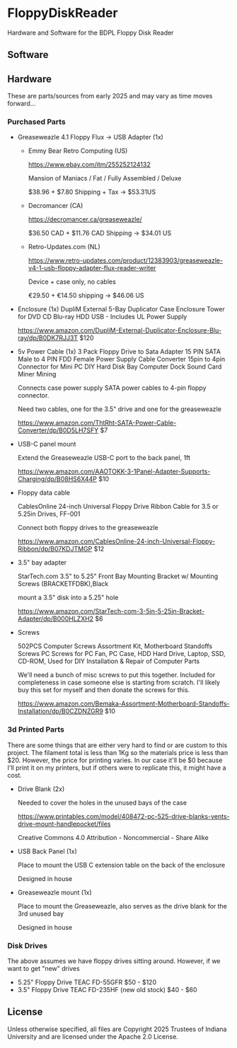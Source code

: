 # FloppyDiskReader
Hardware and Software for the BDPL Floppy Disk Reader

## Software


## Hardware
These are parts/sources from early 2025 and may vary as time moves forward...

### Purchased Parts
* Greaseweazle 4.1	Floppy Flux → USB Adapter (1x)
    * Emmy Bear Retro Computing  (US)
      
      https://www.ebay.com/itm/255252124132
      
      Mansion of Maniacs / Fat / Fully Assembled / Deluxe
    
      $38.96 + $7.80 Shipping + Tax → $53.31US

    * Decromancer (CA)    
    
      https://decromancer.ca/greaseweazle/
    
      $36.50 CAD + $11.76 CAD Shipping → $34.01 US

    * Retro-Updates.com (NL)
    
      https://www.retro-updates.com/product/12383903/greaseweazle-v4-1-usb-floppy-adapter-flux-reader-writer
      
      Device + case only, no cables
      
      €29.50 + €14.50 shipping → $46.06 US

* Enclosure	(1x)
    DupliM External 5-Bay Duplicator Case Enclosure Tower for DVD CD Blu-ray HDD USB - Includes UL Power Supply

    https://www.amazon.com/DupliM-External-Duplicator-Enclosure-Blu-ray/dp/B0DK7RJJ3T	$120


* 5v Power Cable (1x)
  3 Pack Floppy Drive to Sata Adapter 15 PIN SATA Male to 4 PIN FDD Female Power Supply Cable Converter 15pin to 4pin Connector for Mini PC DIY Hard Disk Bay Computer Dock Sound Card Miner Mining

  Connects case power supply SATA power cables to 4-pin floppy connector.

  Need two cables, one for the 3.5" drive and one for the greaseweazle
	
  https://www.amazon.com/ThtRht-SATA-Power-Cable-Converter/dp/B0D5LH7SFY  $7
  
* USB-C  panel mount	
  
  Extend the Greaseweazle USB-C port to the back panel, 1ft
	
  https://www.amazon.com/AAOTOKK-3-1Panel-Adapter-Supports-Charging/dp/B08HS6X44P $10
  

* Floppy data cable	
  
  CablesOnline 24-inch Universal Floppy Drive Ribbon Cable for 3.5 or 5.25in Drives, FF-001

  Connect both floppy drives to the greaseweazle

  https://www.amazon.com/CablesOnline-24-inch-Universal-Floppy-Ribbon/dp/B07KDJTMGP $12

* 3.5" bay adapter	

  StarTech.com 3.5" to 5.25" Front Bay Mounting Bracket w/ Mounting Screws (BRACKETFDBK),Black

  mount a 3.5" disk into a 5.25" hole

  https://www.amazon.com/StarTech-com-3-5in-5-25in-Bracket-Adapter/dp/B000HLZXH2  $6

* Screws	

  502PCS Computer Screws Assortment Kit, Motherboard Standoffs Screws PC Screws for PC Fan, PC Case, HDD Hard Drive, Laptop, SSD, CD-ROM, Used for DIY Installation & Repair of Computer Parts

  We'll need a bunch of misc screws to put this together.  Included for completeness in case someone else is starting from scratch.  I'll likely buy this set for myself and then donate the screws for this. 
	
  https://www.amazon.com/Bemaka-Assortment-Motherboard-Standoffs-Installation/dp/B0CZDNZGR9 $10

	
### 3d Printed Parts

There are some things that are either very hard to find or are custom to this project.  The filament total is less than 1Kg so the materials price is less than $20.  However, the price for printing varies.  In our case it'll be $0 because I'll print it on my printers, but if others were to replicate this, it might have a cost.

* Drive Blank (2x)
  
  Needed to cover the holes in the unused bays of the case
  
  https://www.printables.com/model/408472-pc-525-drive-blanks-vents-drive-mount-handlepocket/files

  Creative Commons 4.0 Attribution - Noncommercial - Share Alike

* USB Back Panel (1x)

  Place to mount the USB C extension table on the back of the enclosure
        
  Designed in house

* Greaseweazle mount (1x)
  
  Place to mount the Greaseweazle, also serves as the drive blank for the 3rd unused bay
  
  Designed in house


### Disk Drives

The above assumes we have floppy drives sitting around.  However, if we want to get "new" drives
* 5.25" Floppy Drive	TEAC FD-55GFR	$50 - $120
* 3.5" Floppy Drive	TEAC FD-235HF  (new old stock)	$40 - $60


## License
Unless otherwise specified, all files are Copyright 2025 Trustees of Indiana 
University and are licensed under the Apache 2.0 License.


